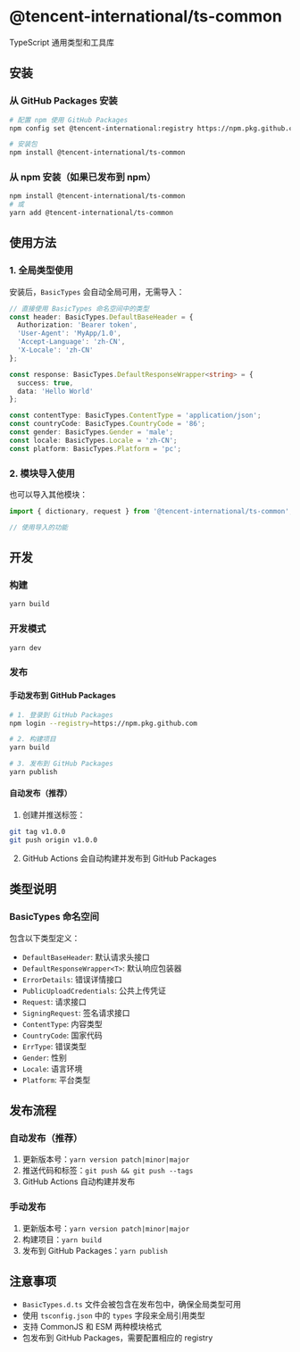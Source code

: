 # @tencent-international/ts-common

TypeScript 通用类型和工具库

## 安装

### 从 GitHub Packages 安装

```bash
# 配置 npm 使用 GitHub Packages
npm config set @tencent-international:registry https://npm.pkg.github.com

# 安装包
npm install @tencent-international/ts-common
```

### 从 npm 安装（如果已发布到 npm）

```bash
npm install @tencent-international/ts-common
# 或
yarn add @tencent-international/ts-common
```

## 使用方法

### 1. 全局类型使用

安装后，`BasicTypes` 会自动全局可用，无需导入：

```typescript
// 直接使用 BasicTypes 命名空间中的类型
const header: BasicTypes.DefaultBaseHeader = {
  Authorization: 'Bearer token',
  'User-Agent': 'MyApp/1.0',
  'Accept-Language': 'zh-CN',
  'X-Locale': 'zh-CN'
};

const response: BasicTypes.DefaultResponseWrapper<string> = {
  success: true,
  data: 'Hello World'
};

const contentType: BasicTypes.ContentType = 'application/json';
const countryCode: BasicTypes.CountryCode = '86';
const gender: BasicTypes.Gender = 'male';
const locale: BasicTypes.Locale = 'zh-CN';
const platform: BasicTypes.Platform = 'pc';
```

### 2. 模块导入使用

也可以导入其他模块：

```typescript
import { dictionary, request } from '@tencent-international/ts-common';

// 使用导入的功能
```

## 开发

### 构建

```bash
yarn build
```

### 开发模式

```bash
yarn dev
```

### 发布

#### 手动发布到 GitHub Packages

```bash
# 1. 登录到 GitHub Packages
npm login --registry=https://npm.pkg.github.com

# 2. 构建项目
yarn build

# 3. 发布到 GitHub Packages
yarn publish
```

#### 自动发布（推荐）

1. 创建并推送标签：
```bash
git tag v1.0.0
git push origin v1.0.0
```

2. GitHub Actions 会自动构建并发布到 GitHub Packages

## 类型说明

### BasicTypes 命名空间

包含以下类型定义：

- `DefaultBaseHeader`: 默认请求头接口
- `DefaultResponseWrapper<T>`: 默认响应包装器
- `ErrorDetails`: 错误详情接口
- `PublicUploadCredentials`: 公共上传凭证
- `Request`: 请求接口
- `SigningRequest`: 签名请求接口
- `ContentType`: 内容类型
- `CountryCode`: 国家代码
- `ErrType`: 错误类型
- `Gender`: 性别
- `Locale`: 语言环境
- `Platform`: 平台类型

## 发布流程

### 自动发布（推荐）

1. 更新版本号：`yarn version patch|minor|major`
2. 推送代码和标签：`git push && git push --tags`
3. GitHub Actions 自动构建并发布

### 手动发布

1. 更新版本号：`yarn version patch|minor|major`
2. 构建项目：`yarn build`
3. 发布到 GitHub Packages：`yarn publish`

## 注意事项

- `BasicTypes.d.ts` 文件会被包含在发布包中，确保全局类型可用
- 使用 `tsconfig.json` 中的 `types` 字段来全局引用类型
- 支持 CommonJS 和 ESM 两种模块格式
- 包发布到 GitHub Packages，需要配置相应的 registry

